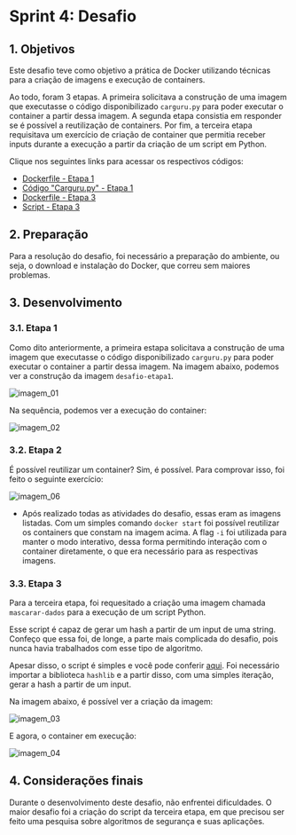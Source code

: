 # **Sprint 4: Desafio**

## **1. Objetivos**

Este desafio teve como objetivo a prática de Docker utilizando técnicas para a criação de imagens e execução de containers. 

Ao todo, foram 3 etapas. A primeira solicitava a construção de uma imagem que executasse o código disponibilizado `carguru.py` para poder executar o container a partir dessa imagem. A segunda etapa consistia em responder se é possível a reutilização de containers. Por fim, a terceira etapa requisitava um exercício de criação de container que permitia receber inputs durante a execução a partir da criação de um script em Python.

Clique nos seguintes links para acessar os respectivos códigos:

- [Dockerfile - Etapa 1](https://github.com/heitorkobayashi/PB-HEITOR-KOBAYASHI/blob/main/Sprint%204/desafio/etapa_1/Dockerfile)
- [Código "Carguru.py" - Etapa 1](https://github.com/heitorkobayashi/PB-HEITOR-KOBAYASHI/blob/main/Sprint%204/desafio/etapa_1/carguru.py)
- [Dockerfile - Etapa 3](https://github.com/heitorkobayashi/PB-HEITOR-KOBAYASHI/blob/main/Sprint%204/desafio/etapa_3/Dockerfile)
- [Script - Etapa 3](https://github.com/heitorkobayashi/PB-HEITOR-KOBAYASHI/blob/main/Sprint%204/desafio/etapa_3/script_etapa_3.py)

## **2. Preparação**

Para a resolução do desafio, foi necessário a preparação do ambiente, ou seja, o download e instalação do Docker, que correu sem maiores problemas. 

## **3. Desenvolvimento**

### **3.1. Etapa 1**

Como dito anteriormente, a primeira estapa solicitava a construção de uma imagem que executasse o código disponibilizado `carguru.py` para poder executar o container a partir dessa imagem. Na imagem abaixo, podemos ver a construção da imagem `desafio-etapa1`.

![imagem_01](https://github.com/heitorkobayashi/PB-HEITOR-KOBAYASHI/blob/main/Sprint%204/evidencias/imagem_desafio_01.png)

Na sequência, podemos ver a execução do container:

![imagem_02](https://github.com/heitorkobayashi/PB-HEITOR-KOBAYASHI/blob/main/Sprint%204/evidencias/imagem_desafio_02.png)


### **3.2. Etapa 2**

É possível reutilizar um container? Sim, é possível. Para comprovar isso, foi feito o seguinte exercício:

![imagem_06](https://github.com/heitorkobayashi/PB-HEITOR-KOBAYASHI/blob/main/Sprint%204/evidencias/imagem_desafio_06.png)

- Após realizado todas as atividades do desafio, essas eram as imagens listadas. Com um simples comando `docker start` foi possível reutilizar os containers que constam na imagem acima. A flag `-i` foi utilizada para manter o modo interativo, dessa forma permitindo interação com o container diretamente, o que era necessário para as respectivas imagens.

### **3.3. Etapa 3**

Para a terceira etapa, foi requesitado a criação uma imagem chamada `mascarar-dados` para a execução de um script Python. 

Esse script é capaz de gerar um hash a partir de um input de uma string. Confeço que essa foi, de longe, a parte mais complicada do desafio, pois nunca havia trabalhados com esse tipo de algoritmo. 

Apesar disso, o script é simples e você pode conferir [aqui](https://github.com/heitorkobayashi/PB-HEITOR-KOBAYASHI/blob/main/Sprint%204/desafio/etapa_3/script_etapa_3.py). Foi necessário importar a biblioteca `hashlib` e a partir disso, com uma simples iteração, gerar a hash a partir de um input.

Na imagem abaixo, é possível ver a criação da imagem:

![imagem_03](https://github.com/heitorkobayashi/PB-HEITOR-KOBAYASHI/blob/main/Sprint%204/evidencias/imagem_desafio_03.png)

E agora, o container em execução:

![imagem_04](https://github.com/heitorkobayashi/PB-HEITOR-KOBAYASHI/blob/main/Sprint%204/evidencias/imagem_desafio_04.png)


## **4. Considerações finais**

Durante o desenvolvimento deste desafio, não enfrentei dificuldades. O maior desafio foi a criação do script da terceira etapa, em que precisou ser feito uma pesquisa sobre algoritmos de segurança e suas aplicações. 